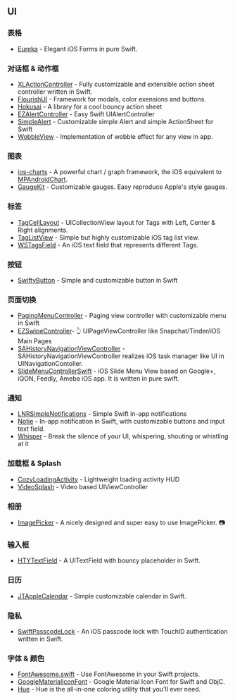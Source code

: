 ## UI

### 表格

* [Eureka](https://github.com/xmartlabs/Eureka) - Elegant iOS Forms in pure Swift. 

### 对话框 & 动作框

* [XLActionController](https://github.com/xmartlabs/XLActionController) - Fully customizable and extensible action sheet controller written in Swift.
* [FlourishUI](https://github.com/unicorn/FlourishUI) - Framework for modals, color exensions and buttons.
* [Hokusai](https://github.com/ytakzk/Hokusai) - A library for a cool bouncy action sheet
* [EZAlertController](https://github.com/thellimist/EZAlertController) - Easy Swift UIAlertController
* [SimpleAlert](https://github.com/KyoheiG3/SimpleAlert) - Customizable simple Alert and simple ActionSheet for Swift
* [WobbleView](https://github.com/inFullMobile/WobbleView) - Implementation of wobble effect for any view in app.

### 图表

* [ios-charts](https://github.com/danielgindi/ios-charts) - A powerful chart / graph framework, the iOS equivalent to [MPAndroidChart](https://github.com/PhilJay/MPAndroidChart).
* [GaugeKit](https://github.com/skywinder/GaugeKit) - Customizable gauges. Easy reproduce Apple's style gauges.

### 标签

* [TagCellLayout](https://github.com/riteshhgupta/TagCellLayout) - UICollectionView layout for Tags with Left, Center & Right alignments.
* [TagListView](https://github.com/xhacker/TagListView) - Simple but highly customizable iOS tag list view.
* [WSTagsField](https://github.com/whitesmith/WSTagsField) - An iOS text field that represents different Tags.

### 按钮 

* [SwiftyButton](https://github.com/TakeScoop/SwiftyButton) - Simple and customizable button in Swift

### 页面切换

* [PagingMenuController](https://github.com/kitasuke/PagingMenuController) - Paging view controller with customizable menu in Swift
* [EZSwipeController](https://github.com/goktugyil/EZSwipeController)- :point_up_2: UIPageViewController like Snapchat/Tinder/iOS Main Pages
* [SAHistoryNavigationViewController](https://github.com/szk-atmosphere/SAHistoryNavigationViewController) - SAHistoryNavigationViewController realizes iOS task manager like UI in UINavigationContoller.
* [SlideMenuControllerSwift](https://github.com/dekatotoro/SlideMenuControllerSwift) - iOS Slide Menu View based on Google+, iQON, Feedly, Ameba iOS app. It is written in pure swift.

### 通知

* [LNRSimpleNotifications](https://github.com/LISNR/LNRSimpleNotifications) - Simple Swift in-app notifications
* [Notie](https://github.com/thii/Notie) - In-app notification in Swift, with customizable buttons and input text field.
* [Whisper](https://github.com/hyperoslo/Whisper) - Break the silence of your UI, whispering, shouting or whistling at it

### 加载框 & Splash

* [CozyLoadingActivity](https://github.com/goktugyil/CozyLoadingActivity) - Lightweight loading activity HUD
* [VideoSplash](https://github.com/toygar/VideoSplash.git) - Video based UIViewController

### 相册

* [ImagePicker](https://github.com/hyperoslo/ImagePicker) - A nicely designed and super easy to use ImagePicker. :camera:

### 输入框

* [HTYTextField](https://github.com/hanton/HTYTextField) - A UITextField with bouncy placeholder in Swift.

### 日历

* [JTAppleCalendar](https://github.com/patchthecode/JTAppleCalendar) - Simple customizable calendar in Swift.

### 隐私

* [SwiftPasscodeLock](https://github.com/velikanov/SwiftPasscodeLock) - An iOS passcode lock with TouchID authentication written in Swift.

### 字体 & 颜色

* [FontAwesome.swift](https://github.com/thii/FontAwesome.swift) - Use FontAwesome in your Swift projects.
* [GoogleMaterialIconFont](https://github.com/kitasuke/GoogleMaterialIconFont) - Google Material Icon Font for Swift and ObjC.
* [Hue](https://github.com/hyperoslo/Hue) - Hue is the all-in-one coloring utility that you'll ever need.

